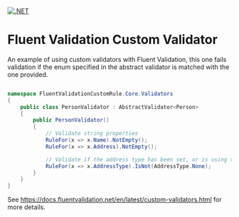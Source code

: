 [![.NET](https://github.com/samjones00/fluent-validation-custom-rule/actions/workflows/dotnet.yml/badge.svg)](https://github.com/samjones00/fluent-validation-custom-rule/actions/workflows/dotnet.yml)

# Fluent Validation Custom Validator

An example of using custom validators with Fluent Validation, this one fails validation if the enum specified in the abstract validator is matched with the one provided.

```csharp

namespace FluentValidationCustomRule.Core.Validators
{
    public class PersonValidator : AbstractValidator<Person>
    {
        public PersonValidator()
        {
            // Validate string properties
            RuleFor(x => x.Name).NotEmpty();
            RuleFor(x => x.Address).NotEmpty();

            // Validate if the address type has been set, or is using the first enum value by default
            RuleFor(x => x.AddressType).IsNot(AddressType.None);
        }
    }
}

```

See https://docs.fluentvalidation.net/en/latest/custom-validators.html for more details.